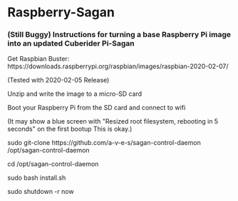 <h1>Raspberry-Sagan</h1>
<h3>(Still Buggy) Instructions for turning a base Raspberry Pi image into an updated Cuberider Pi-Sagan</h3>
<p>Get Raspbian Buster: https://downloads.raspberrypi.org/raspbian/images/raspbian-2020-02-07/</p>
<p>(Tested with 2020-02-05 Release)</p>
<p>Unzip and write the image to a micro-SD card</p>
<p>Boot your Raspberry Pi from the SD card and connect to wifi</p>
<p>(It may show a blue screen with "Resized root filesystem, rebooting in 5 seconds" on the first bootup This is okay.)</p>
<p>sudo git-clone https://github.com/a-v-e-s/sagan-control-daemon /opt/sagan-control-daemon</p>
<p>cd /opt/sagan-control-daemon</p>
<p>sudo bash install.sh</p>
<p>sudo shutdown -r now</p>